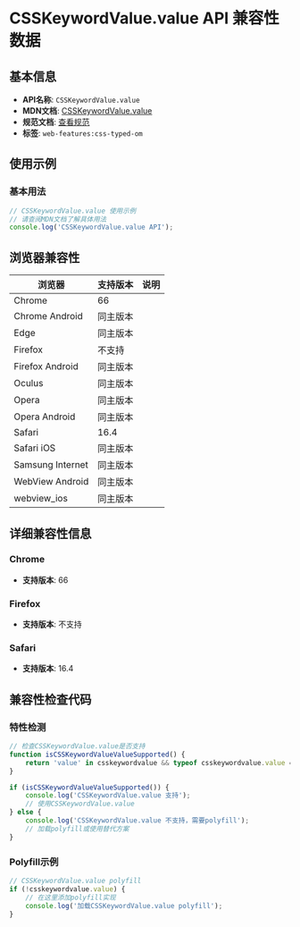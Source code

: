 # CSSKeywordValue.value API 兼容性数据

## 基本信息

- **API名称**: `CSSKeywordValue.value`
- **MDN文档**: [CSSKeywordValue.value](https://developer.mozilla.org/docs/Web/API/CSSKeywordValue/value)
- **规范文档**: [查看规范](https://drafts.css-houdini.org/css-typed-om/#dom-csskeywordvalue-value)
- **标签**: `web-features:css-typed-om`

## 使用示例

### 基本用法

```javascript
// CSSKeywordValue.value 使用示例
// 请查阅MDN文档了解具体用法
console.log('CSSKeywordValue.value API');
```

## 浏览器兼容性

| 浏览器 | 支持版本 | 说明 |
|--------|----------|------|
| Chrome | 66 |  |
| Chrome Android | 同主版本 |  |
| Edge | 同主版本 |  |
| Firefox | 不支持 |  |
| Firefox Android | 同主版本 |  |
| Oculus | 同主版本 |  |
| Opera | 同主版本 |  |
| Opera Android | 同主版本 |  |
| Safari | 16.4 |  |
| Safari iOS | 同主版本 |  |
| Samsung Internet | 同主版本 |  |
| WebView Android | 同主版本 |  |
| webview_ios | 同主版本 |  |

## 详细兼容性信息

### Chrome

- **支持版本**: 66

### Firefox

- **支持版本**: 不支持

### Safari

- **支持版本**: 16.4

## 兼容性检查代码

### 特性检测

```javascript
// 检查CSSKeywordValue.value是否支持
function isCSSKeywordValueValueSupported() {
    return 'value' in csskeywordvalue && typeof csskeywordvalue.value === 'function';
}

if (isCSSKeywordValueValueSupported()) {
    console.log('CSSKeywordValue.value 支持');
    // 使用CSSKeywordValue.value
} else {
    console.log('CSSKeywordValue.value 不支持，需要polyfill');
    // 加载polyfill或使用替代方案
}
```

### Polyfill示例

```javascript
// CSSKeywordValue.value polyfill
if (!csskeywordvalue.value) {
    // 在这里添加polyfill实现
    console.log('加载CSSKeywordValue.value polyfill');
}
```

